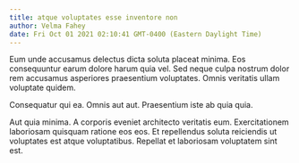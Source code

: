 ```yaml
---
title: atque voluptates esse inventore non
author: Velma Fahey
date: Fri Oct 01 2021 02:10:41 GMT-0400 (Eastern Daylight Time)
---
```

Eum unde accusamus delectus dicta soluta placeat minima. Eos consequuntur earum dolore harum quia vel. Sed neque culpa nostrum dolor rem accusamus asperiores praesentium voluptates. Omnis veritatis ullam voluptate quidem.

 Consequatur qui ea. Omnis aut aut. Praesentium iste ab quia quia.

 Aut quia minima. A corporis eveniet architecto veritatis eum. Exercitationem laboriosam quisquam ratione eos eos. Et repellendus soluta reiciendis ut voluptates est atque voluptatibus. Repellat et laboriosam voluptatem sint est.